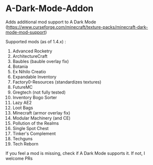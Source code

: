 # A-Dark-Mode-Addon
Adds additional mod support to A Dark Mode (https://www.curseforge.com/minecraft/texture-packs/minecraft-dark-mode-mod-support)

Supported mods (as of 1.4.x) : 
1. Advanced Rocketry
2. ArchitectureCraft
3. Baubles (bauble overlay fix)
4. Botania
5. Ex Nihilo Creatio
6. Expandable Inventory
7. Factory0-Resources (standardizes textures)
8. FutureMC
9. Gregtech (not fully tested)
10. Inventory Bogo Sorter
11. Lazy AE2
12. Loot Bags
13. Minecraft (armor overlay fix)
14. Modular Machinery (and CE)
15. Pollution of the Realms
16. Single Spot Chest
17. Tinker's Complement
18. Techguns
19. Tech Reborn

If you feel a mod is missing, check if A Dark Mode supports it. If not, I welcome PRs
